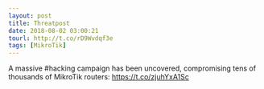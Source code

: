 ```yaml
---
layout: post
title: Threatpost
date: 2018-08-02 03:00:21
tourl: http://t.co/rD9Wvdqf3e
tags: [MikroTik]
---
```

A massive #hacking campaign has been uncovered, compromising tens of thousands of MikroTik routers: https://t.co/zjuhYxA1Sc